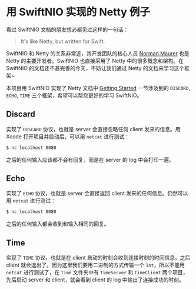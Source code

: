 # 用 SwiftNIO 实现的 Netty 例子

看过 SwiftNIO 文档的朋友想必都见过这样的一句话：

> It's like Netty, but written for Swift.

SwiftNIO 和 Netty 的关系非常近，其开发团队的核心人员 [Norman Maurer](https://github.com/normanmaurer) 也是 Netty 的主要开发者。SwiftNIO 也直接采用了 Netty 中的很多概念和架构。在 SwiftNIO 的文档还不甚完善的今天，不妨让我们通过 Netty 的文档来学习这个框架~

本项目用 SwiftNIO 实现了 Netty 文档中 [Getting Started](https://netty.io/wiki/user-guide-for-4.x.html#getting-started) 一节涉及到的 `DISCORD`, `ECHO`, `TIME` 三个框架，希望可以帮您更好的学习 SwiftNIO。

## Discard

实现了 `DISCARD` 协议，也就是 server 会直接忽略任何 client 发来的信息。用 Xcode 打开项目并启动后，可以用 `netcat` 进行测试：

```bash
$ nc localhost 8080
```

之后的任何输入应该都不会有回复，而是在 server 的 log 中会打印一遍。

## Echo

实现了 `ECHO` 协议，也就是 server 会直接返回 client 发来的任何信息。仍然可以用 `netcat` 进行测试：

```bash
$ nc localhost 8080
```

之后的任何输入都会收到和输入相同的回复。

## Time

实现了 `TIME` 协议，也就是在 client 启动的时刻会收到连接时刻的时间信息，之后 client 就会退出了。因为这里我们要用二进制的方式传输一个 `Int`，所以不能用 `netcat` 进行测试了，在 `Time` 文件夹中有 `TimeServer` 和 `TimeClient` 两个项目，先后启动 server 和 client，就会看到 client 的 log 中输出了连接成功的时刻。